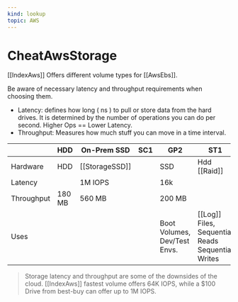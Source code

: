 ```yaml
---
kind: lookup
topic: AWS
---
```

# CheatAwsStorage

[[IndexAws]] Offers different volume types for [[AwsEbs]].

Be aware of necessary latency and throughput requirements when choosing them.

* Latency: defines how long ( ns ) to pull or store data from the hard drives. It is determined by the number of operations you can do per second. Higher Ops == Lower Latency.
* Throughput: Measures how much stuff you can move in a time interval.

|            | HDD    | On-Prem SSD | SC1 | GP2                          | ST1                                           | Provisioned |
|------------|--------|-------------|-----|------------------------------|-----------------------------------------------|-------------|
| Hardware   | HDD    | [[StorageSSD]]         |     | SSD                          | Hdd [[Raid]]                                      | [[vault_buffer/Storage]]        |
| Latency    |        | 1M IOPS     |     | 16k                          |                                               | 64k         |
| Throughput | 180 MB | 560 MB      |     | 200 MB                       |                                               | 1000        |
| Uses       |        |             |     | Boot Volumes, Dev/Test Envs. | [[Log]] Files, Sequential Reads Sequential Writes | [[Databases]]   |

> Storage latency and throughput are some of the downsides of the cloud. [[IndexAws]] fastest volume offers 64K IOPS, while a $100 Drive from best-buy can offer up to 1M IOPS.
